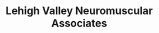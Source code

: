 ---
title: "Lehigh Valley Neuromuscular Associates"
url: /bethlehem/lehigh-valley-neuromuscular-associates/
shop: massage
---